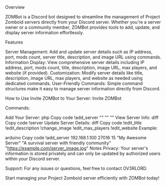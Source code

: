 Overview

ZOMBot is a Discord bot designed to streamline the management of Project Zomboid servers directly from your Discord server. Whether you're a server owner or a community member, ZOMBot provides tools to add, update, and display server information effortlessly.

Features

Server Management:
Add and update server details such as IP address, port, mods count, server title, description, and image URL using commands.
Information Display:
View comprehensive server details including IP address, port, mods count, title, description, image URL, max players, and website (if provided).
Customization:
Modify server details like title, description, image URL, max players, and website as needed using dedicated commands.
User-Friendly Commands:
Simple command structures make it easy to manage server information directly from Discord.

How to Use
Invite ZOMBot to Your Server: Invite ZOMBot

Commands:

Add Your Server:
php
Copy code
!add_server <IP Address> <Port> <Mods Count> "<Server Title>" "<Server Description>" "<Image URL>"
View Server Info:
diff
Copy code
!server
Update Server Details:
diff
Copy code
!edit_title <New Title>
!edit_description <New Description>
!change_image <New Image URL>
!edit_max_players <New Max Players>
!edit_website <New Website URL>
Example:

arduino
Copy code
!add_server 192.168.1.100 27016 15 "My Awesome Server" "A survival server with friendly community" "https://example.com/server_image.jpg"
Notes
Privacy: Your server's information is stored privately and can only be updated by authorized users within your Discord server.

Support: For any issues or questions, feel free to contact OV3RLORD.

Start managing your Project Zomboid server efficiently with ZOMBot today!


